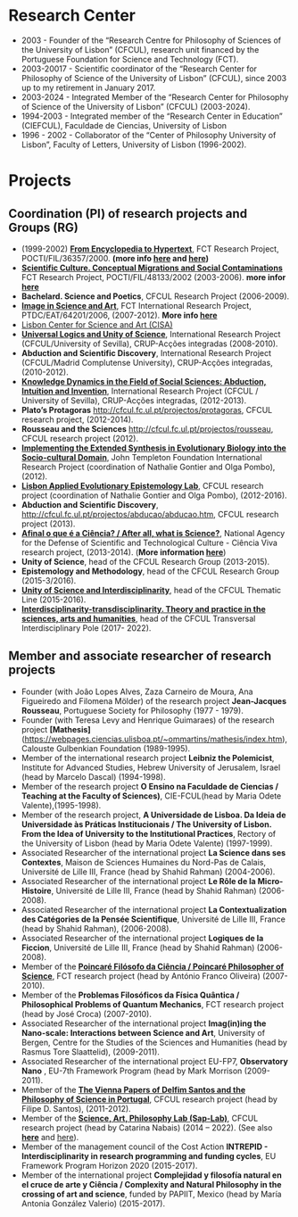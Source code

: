 # Research Center

* 2003 - Founder of  the “Research Centre for Philosophy of Sciences of the University of Lisbon” (CFCUL), research unit financed by the Portuguese Foundation for Science and Technology (FCT).
* 2003-20017 - Scientific coordinator of the “Research Center for Philosophy of Science of the University of Lisbon” (CFCUL), since 2003 up to my retirement in January 2017.
* 2003-2024 - Integrated Member of the “Research Center for Philosophy of Science of the University of Lisbon” (CFCUL) (2003-2024).
* 1994-2003 - Integrated member of the “Research Center in Education” (CIEFCUL), Faculdade de Ciencias, University of Lisbon 
* 1996 - 2002 - Collaborator of the “Center of Philosophy University of Lisbon”, Faculty of Letters, University of Lisbon (1996-2002).


# Projects

## Coordination (PI) of research projects and Groups (RG)

* (1999-2002) **[From Encyclopedia to Hypertext](https://arquivo.pt/wayback/20140930091757/http://www.educ.fc.ul.pt/hyper/)**, FCT Research Project, POCTI/FIL/36357/2000. **(more info [here](https://cful.letras.ulisboa.pt/cfulprojects/hypertext-and-encyclopedia) and [here](https://arquivo.pt/wayback/20140930094306/http://www.educ.fc.ul.pt/hyper/ency.htm#hip%C3%B3tese))** 
*  **[Scientific Culture. Conceptual Migrations and Social Contaminations](https://arquivo.pt/wayback/20060219165027/http://cfcul.fc.ul.pt/migracoes/actividades.htm)**  FCT Research Project, POCTI/FIL/48133/2002 (2003-2006). **more infor [here](https://cfcul.ciencias.ulisboa.pt/projectos/cultura-cientifica-migracoes-conceptuais-e-contaminacoes-sociais/)**
* **Bachelard. Science and Poetics**, CFCUL Research Project  (2006-2009).
*  [**Image in Science and Art**](https://cfcul.ciencias.ulisboa.pt/projectos/a-imagem-na-ciencia-e-na-arte/), FCT International Research Project, PTDC/EAT/64201/2006, (2007-2012). **More info [here](https://arquivo.pt/wayback/20140926170450/http://ica.fc.ul.pt/)**
*  [Lisbon Center for Science and Art (CISA)](https://arquivo.pt/wayback/20140927010143/http://lisboncisa.fc.ul.pt/)
*  [**Universal Logics and Unity of Science**](<https://cfcul.ciencias.ulisboa.pt/projectos/logica-universal-e-unidade-da-ciencia/>),  International Research Project (CFCUL/University of Sevilla), CRUP-Acções integradas (2008-2010).
* **Abduction and Scientific Discovery**,  International Research Project  (CFCUL/Madrid Complutense University), CRUP-Acções integradas, (2010-2012).
*  **[Knowledge Dynamics in the Field of Social Sciences: Abduction, Intuition and Invention](https://cfcul.ciencias.ulisboa.pt/projectos/dinamicas-do-conhecimento/)**, International Research Project (CFCUL / University of Sevilla), CRUP-Acções integradas, (2012-2013). 
* **Plato’s Protagoras** <http://cfcul.fc.ul.pt/projectos/protagoras>, CFCUL research project, (2012-2014).
* **Rousseau and the Sciences** <http://cfcul.fc.ul.pt/projectos/rousseau>, CFCUL research project (2012).
*	[**Implementing the Extended Synthesis in Evolutionary Biology into the Socio-cultural Domain**](https://www.templeton.org/grant/implementing-the-extended-synthesis-in-evolutionary-biology-into-the-sociocultural-domain(APPEEL)), John Templeton Foundation International Research Project (coordination of Nathalie Gontier and Olga Pombo), (2012).
* [**Lisbon Applied Evolutionary Epistemology Lab**](https://ciencias.ulisboa.pt/pt/noticia/07-02-2013/appeel-applied-evolutionary-epistemology-lab), CFCUL research project (coordination of Nathalie Gontier and Olga Pombo), (2012-2016). 
* **Abduction and Scientific Discovery**, <http://cfcul.fc.ul.pt/projectos/abducao/abducao.htm>, CFCUL research project  (2013). 
* [**Afinal o que é a Ciência? / After all, what is Science?**](https://cfcul.ciencias.ulisboa.pt/projectos/afinal-o-que-e-a-ciencia/), National Agency for the Defense of Scientific and Technological Culture - Ciência Viva research project, (2013-2014). (**More information [here](https://arquivo.pt/wayback/20240112200715/https://ciencia13-14.fc.ul.pt/?)**)
* **Unity of Science**,  head of the CFCUL Research Group (2013-2015).
* **Epistemology and Methodology**, head of the CFCUL Research Group (2015-3/2016).
* [**Unity of Science and Interdisciplinarity**](http://uci.fc.ul.pt), head of the CFCUL Thematic Line (2015-2016).
* [**Interdisciplinarity-transdisciplinarity. Theory and practice in the sciences, arts and humanities**](https://cfcul.ciencias.ulisboa.pt/linhasinvestigacao/polo-de-investigacao-transversal/), head of the CFCUL Transversal Interdisciplinary Pole (2017- 2022).

## Member and associate researcher of research projects 

* Founder (with Joâo Lopes Alves, Zaza Carneiro de Moura, Ana Figueiredo and Filomena Mölder) of the research project **Jean-Jacques Rousseau**, Portuguese Society for Philosophy (1977 - 1979). 
* Founder (with Teresa Levy and Henrique Guimaraes) of the research project **[Mathesis]**(https://webpages.ciencias.ulisboa.pt/~ommartins/mathesis/index.htm), Calouste Gulbenkian Foundation  (1989-1995).
* Member of the international research project **Leibniz the Polemicist**, Institute for Advanced Studies, Hebrew University of Jerusalem, Israel (head by Marcelo Dascal) (1994-1998).
* Member of the research project **O Ensino na Faculdade de Ciencias / Teaching at the Faculty of Sciences)**, CIE-FCUL(head by Maria Odete Valente),(1995-1998). 
* Member of the research project, **A Universidade de Lisboa. Da Ideia de Universidade às Práticas Institucionais / The University of Lisbon. From the Idea of University to the Institutional Practices**, Rectory of the University of Lisbon (head by Maria Odete Valente) (1997-1999).
* Associated Researcher of the international project **La Science dans ses Contextes**, Maison de Sciences Humaines du Nord-Pas de Calais, Université de Lille III, France (head by Shahid Rahman) (2004-2006).
* Associated Researcher of the international project **Le Rôle de la Micro-Histoire**, Université de Lille III, France (head by Shahid Rahman) (2006-2008). 
* Associated Researcher of the international project **La Contextualization des Catégories de la Pensée Scientifique**, Université de Lille III, France (head by Shahid Rahman), (2006-2008). 
* Associated Researcher of the international project **Logiques de la Ficcion**, Université de Lille III, France (head by Shahid Rahman) (2006-2008). 
* Member of the [**Poincaré Filósofo da Ciência / Poincaré Philosopher of Science**](https://cfcul.ciencias.ulisboa.pt/projectos/poincare-filosofo-da-ciencia/), FCT research project (head by António Franco Oliveira) (2007-2010). 
* Member of the  **Problemas Filosóficos da Física Quântica / Philosophical Problems of Quantum Mechanics**,  FCT research project (head by José Croca) (2007-2010). 
* Associated Researcher of the international project **Imag(in)ing the Nano-scale: Interactions between Science and Art**, University of Bergen, Centre for the Studies of the Sciences and Humanities (head by Rasmus Tore Slaattelid), (2009-2011).  
* Associated Researcher of the international project EU-FP7,  **Observatory Nano** , EU-7th Framework Program (head by Mark Morrison (2009-2011). 
* Member of the  [**The Vienna Papers of Delfim Santos and the Philosophy of Science in Portugal**](https://www.delfimsantos.net/2013/04/23/lancamento-da-delfim-santos-studies/), CFCUL research project (head by Filipe D. Santos), (2011-2012).
* Member of the  [**Science, Art, Philosophy Lab (Sap-Lab)**](https://www.researchgate.net/lab/Catarina-Pombo-Nabais-Lab), CFCUL research project (head by Catarina Nabais) (2014 – 2022). (See also [**here**](https://www.facebook.com/SciArtPhiloLAB/) and [here](https://inarts.eu/en/lab/collaborations/rd/1/)).
* Member of the management council of the Cost Action **INTREPID - Interdisciplinarity in research programming and funding cycles**,  EU Framework Program Horizon 2020 (2015-2017).
* Member of the international project **Complejidad y filosofía natural en el cruce de arte y Ciência / Complexity and Natural Philosophy in the crossing of art and science**, funded by PAPIIT, Mexico (head by María Antonia González Valerio) (2015-2017).
